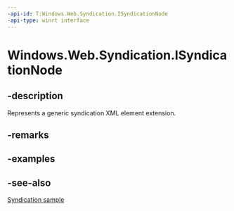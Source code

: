 ```yaml
---
-api-id: T:Windows.Web.Syndication.ISyndicationNode
-api-type: winrt interface
---
```


<!-- Interface syntax.
public interface ISyndicationNode : 
-->

# Windows.Web.Syndication.ISyndicationNode

## -description
Represents a generic syndication XML element extension.

## -remarks

## -examples

## -see-also
[Syndication sample](https://github.com/microsoftarchive/msdn-code-gallery-microsoft/tree/master/Official%20Windows%20Platform%20Sample/Windows%208.1%20Store%20app%20samples/%5BC%23%5D-Windows%208.1%20Store%20app%20samples/Syndication%20sample/C%23)
